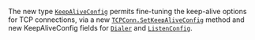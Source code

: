 The new type [`KeepAliveConfig`](/net#KeepAliveConfig) permits fine-tuning
the keep-alive options for TCP connections, via a new
[`TCPConn.SetKeepAliveConfig`](/net#TCPConn.SetKeepAliveConfig) method and
new KeepAliveConfig fields for [`Dialer`](/net#Dialer) and [`ListenConfig`](/net#ListenConfig).
